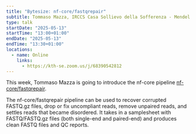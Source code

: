 ```yaml
---
title: "Bytesize: nf-core/fastqrepair"
subtitle: Tommaso Mazza, IRCCS Casa Sollievo della Sofferenza - Mendel
type: talk
startDate: "2025-05-13"
startTime: "13:00+01:00"
endDate: "2025-05-13"
endTime: "13:30+01:00"
locations:
  - name: Online
    links:
      - https://kth-se.zoom.us/j/68390542812
---
```


This week, Tommaso Mazza is going to introduce the nf-core pipeline [nf-core/fastqrepair](https://nf-co.re/fastqrepair/1.0.0/).

The nf-core/fastqrepair pipeline can be used to recover corrupted FASTQ.gz files, drop or fix uncompliant reads, remove unpaired reads, and settles reads that became disordered. 
It takes in a samplesheet with FASTQ/FASTQ.gz files (both single-end and paired-end) and produces clean FASTQ files and QC reports.
